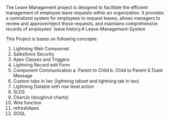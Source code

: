 The Leave Management project is designed to facilitate the efficient management of employee leave requests within an organization. It provides a centralized system for employees to request leaves, allows managers to review and approve/reject those requests, and maintains comprehensive records of employees' leave history.# Leave-Management-System

This Project is bases on following concepts:
1. Lightning Web Componnet
2. Salesforce Security
3. Apex Classes and Triggers
4. Lightning Record edit Form
5. Component Communication
    a. Parent to Child
    b. Child to Parent
6.Toast Message
7. Custom tabs in lwc (lightning tabset and lightning tab in lwc)
8. Lightning Datable with row level action
9. SLDS
10. ChartJs (doughnut charts)
11. Wire function
12. refreshApex
13. SOQL
